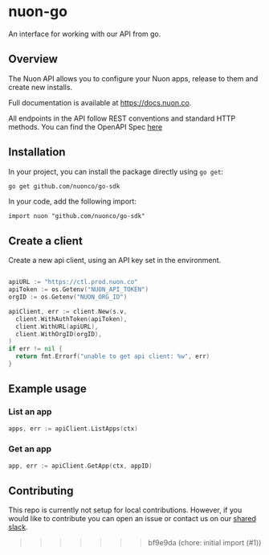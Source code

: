 # nuon-go

An interface for working with our API from go.

## Overview

The Nuon API allows you to configure your Nuon apps, release to them and create new installs.

Full documentation is available at https://docs.nuon.co.

All endpoints in the API follow REST conventions and standard HTTP methods. You can find the OpenAPI Spec [here](https://ctl.prod.nuon.co/docs/swagger.yaml)

## Installation

In your project, you can install the package directly using `go get`:

```bash
go get github.com/nuonco/go-sdk
```

In your code, add the following import:

```
import nuon "github.com/nuonco/go-sdk"
```

## Create a client

Create a new api client, using an API key set in the environment.
```go

apiURL := "https://ctl.prod.nuon.co"
apiToken := os.Getenv("NUON_API_TOKEN")
orgID := os.Getenv("NUON_ORG_ID")

apiClient, err := client.New(s.v,
  client.WithAuthToken(apiToken),
  client.WithURL(apiURL),
  client.WithOrgID(orgID),
)
if err != nil {
  return fmt.Errorf("unable to get api client: %w", err)
}
```

## Example usage

### List an app

```go
apps, err := apiClient.ListApps(ctx)
```

### Get an app

```go
app, err := apiClient.GetApp(ctx, appID)
```

## Contributing

This repo is currently not setup for local contributions. However, if you would like to contribute you can open an issue or contact us on our [shared slack](https://join.slack.com/t/nuoncommunity/shared_invite/zt-1q323vw9z-C8ztRP~HfWjZx6AXi50VRA).
>>>>>>> bf9e9da (chore: initial import (#1))
